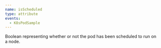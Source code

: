 ```yaml
---
name: isScheduled
type: attribute
events:
  - K8sPodSample
---
```


Boolean representing whether or not the pod has been scheduled to run on a node.